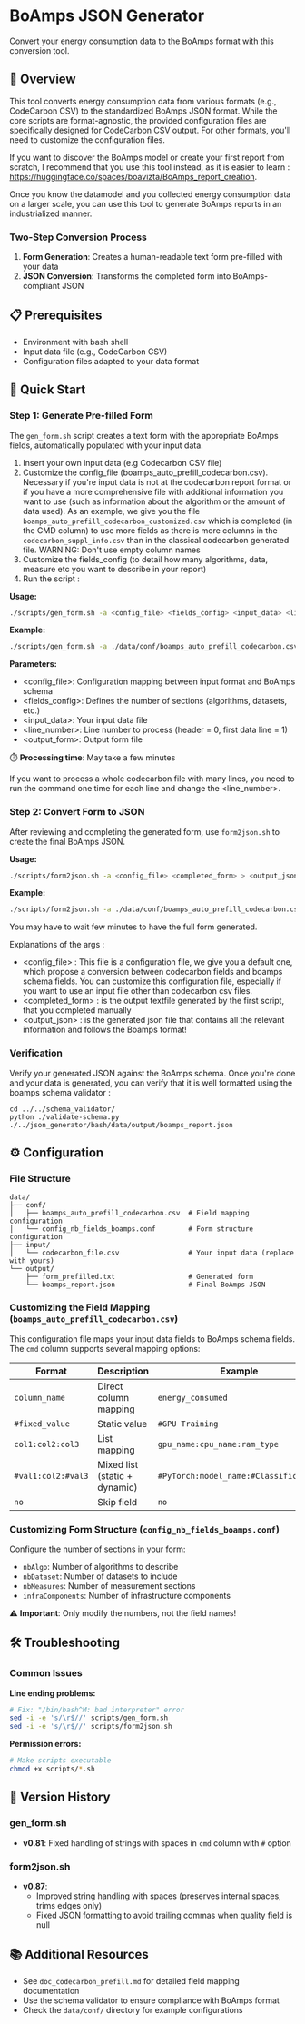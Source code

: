 # BoAmps JSON Generator

Convert your energy consumption data to the BoAmps format with this conversion tool.

## 🎯 Overview 

This tool converts energy consumption data from various formats (e.g., CodeCarbon CSV) to the standardized BoAmps JSON format. While the core scripts are format-agnostic, the provided configuration files are specifically designed for CodeCarbon CSV output. For other formats, you'll need to customize the configuration files.

If you want to discover the BoAmps model or create your first report from scratch, I recommend that you use this tool instead, as it is easier to learn : https://huggingface.co/spaces/boavizta/BoAmps_report_creation.

Once you know the datamodel and you collected energy consumption data on a larger scale, you can use this tool to generate BoAmps reports in an industrialized manner.

### Two-Step Conversion Process

1. **Form Generation**: Creates a human-readable text form pre-filled with your data
2. **JSON Conversion**: Transforms the completed form into BoAmps-compliant JSON

## 📋 Prerequisites

- Environment with bash shell
- Input data file (e.g., CodeCarbon CSV)
- Configuration files adapted to your data format

## 🚀 Quick Start

### Step 1: Generate Pre-filled Form

The `gen_form.sh` script creates a text form with the appropriate BoAmps fields, automatically populated with your input data.

1. Insert your own input data (e.g Codecarbon CSV file)
2. Customize the config_file (boamps_auto_prefill_codecarbon.csv). Necessary if you're input data is not at the codecarbon report format or if you have a more comprehensive file with additional information you want to use (such as information about the algorithm or the amount of data used). As an example, we give you the file `boamps_auto_prefill_codecarbon_customized.csv` which is completed (in the CMD column) to use more fields as there is more columns in the `codecarbon_suppl_info.csv` than in the classical codecarbon generated file.
WARNING: Don't use empty column names
3. Customize the fields_config (to detail how many algorithms, data, measure etc you want to describe in your report)
4. Run the script :
   
**Usage:**
```bash
./scripts/gen_form.sh -a <config_file> <fields_config> <input_data> <line_number> > <output_form>
```

**Example:**
```bash
./scripts/gen_form.sh -a ./data/conf/boamps_auto_prefill_codecarbon.csv ./data/conf/config_nb_fields_boamps.conf ./data/input/codecarbon_file.csv 1 > ./data/output/form_prefilled.txt
```

**Parameters:**
- <config_file>: Configuration mapping between input format and BoAmps schema
- <fields_config>: Defines the number of sections (algorithms, datasets, etc.)
- <input_data>: Your input data file
- <line_number>: Line number to process (header = 0, first data line = 1)
- <output_form>: Output form file

⏱️ **Processing time**: May take a few minutes

If you want to process a whole codecarbon file with many lines, you need to run the command one time for each line and change the <line_number>.

### Step 2: Convert Form to JSON

After reviewing and completing the generated form, use `form2json.sh` to create the final BoAmps JSON.

**Usage:**
```bash
./scripts/form2json.sh -a <config_file> <completed_form> > <output_json>
```

**Example:**
```bash
./scripts/form2json.sh -a ./data/conf/boamps_auto_prefill_codecarbon.csv ./data/output/form_prefilled.txt > ./data/output/boamps_report.json
```
You may have to wait few minutes to have the full form generated.

Explanations of the args : 
- <config_file> : This file is a configuration file, we give you a default one, which propose a conversion between codecarbon fields and boamps schema fields. You can customize this configuration file, especially if you want to use an input file other than codecarbon csv files.
- <completed_form> : is the output textfile generated by the first script, that you completed manually
- <output_json> : is the generated json file that contains all the relevant information and follows the Boamps format!



### Verification 

Verify your generated JSON against the BoAmps schema. Once you're done and your data is generated, you can verify that it is well formatted using the boamps schema validator : 
```
cd ../../schema_validator/
python ./validate-schema.py ./../json_generator/bash/data/output/boamps_report.json
```

## ⚙️ Configuration

### File Structure
```
data/
├── conf/
│   ├── boamps_auto_prefill_codecarbon.csv  # Field mapping configuration
│   └── config_nb_fields_boamps.conf        # Form structure configuration
├── input/
│   └── codecarbon_file.csv                 # Your input data (replace with yours)
└── output/
    ├── form_prefilled.txt                  # Generated form
    └── boamps_report.json                  # Final BoAmps JSON
```

### Customizing the Field Mapping (`boamps_auto_prefill_codecarbon.csv`)

This configuration file maps your input data fields to BoAmps schema fields. The `cmd` column supports several mapping options:

| Format | Description | Example |
|--------|-------------|---------|
| `column_name` | Direct column mapping | `energy_consumed` |
| `#fixed_value` | Static value | `#GPU Training` |
| `col1:col2:col3` | List mapping | `gpu_name:cpu_name:ram_type` |
| `#val1:col2:#val3` | Mixed list (static + dynamic) | `#PyTorch:model_name:#Classification` |
| `no` | Skip field | `no` |

### Customizing Form Structure (`config_nb_fields_boamps.conf`)

Configure the number of sections in your form:

- `nbAlgo`: Number of algorithms to describe
- `nbDataset`: Number of datasets to include  
- `nbMeasures`: Number of measurement sections
- `infraComponents`: Number of infrastructure components

⚠️ **Important**: Only modify the numbers, not the field names!

## 🛠️ Troubleshooting

### Common Issues

**Line ending problems:**
```bash
# Fix: "/bin/bash^M: bad interpreter" error
sed -i -e 's/\r$//' scripts/gen_form.sh
sed -i -e 's/\r$//' scripts/form2json.sh
```

**Permission errors:**
```bash
# Make scripts executable
chmod +x scripts/*.sh
```

## 📝 Version History

### gen_form.sh
- **v0.81**: Fixed handling of strings with spaces in `cmd` column with `#` option

### form2json.sh  
- **v0.87**: 
  - Improved string handling with spaces (preserves internal spaces, trims edges only)
  - Fixed JSON formatting to avoid trailing commas when quality field is null


## 📚 Additional Resources

- See `doc_codecarbon_prefill.md` for detailed field mapping documentation
- Use the schema validator to ensure compliance with BoAmps format
- Check the `data/conf/` directory for example configurations
